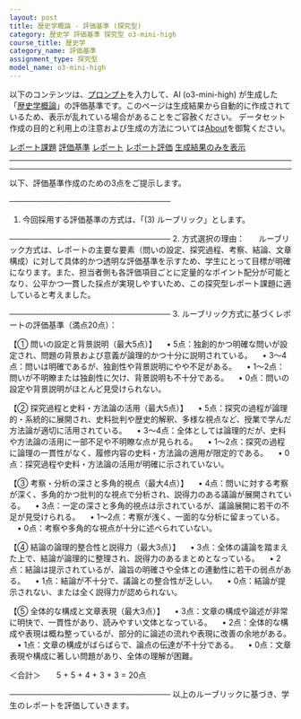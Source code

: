 ```yaml
---
layout: post
title: 歴史学概論 - 評価基準 (探究型)
category: 歴史学 評価基準 探究型 o3-mini-high
course_title: 歴史学
category_name: 評価基準
assignment_type: 探究型
model_name: o3-mini-high
---
```


以下のコンテンツは、[プロンプト](https://github.com/takedatoshiyuki/synthetic_assignments/tree/main/generated/歴史学/o3-mini-high/prompt_評価基準-探究型.md)を入力して、AI (o3-mini-high) が生成した「[歴史学概論](/contents/歴史学/)」の評価基準です。このページは生成結果から自動的に作成されているため、表示が乱れている場合があることをご容赦ください。
データセット作成の目的と利用上の注意および生成の方法については[About](/About)を御覧ください。

[レポート課題](../レポート課題-探究型)
[評価基準](../評価基準-探究型)
[レポート](../レポート-探究型)
[レポート評価](../レポート評価-探究型)
[生成結果のみを表示](https://github.com/takedatoshiyuki/synthetic_assignments/tree/main/generated/歴史学/o3-mini-high/評価基準-探究型.md)
  

***
***
  
以下、評価基準作成のための3点をご提示します。

─────────────────────────────
1. 今回採用する評価基準の方式は、「(3) ルーブリック」とします。

─────────────────────────────
2. 方式選択の理由：
  ルーブリック方式は、レポートの主要な要素（問いの設定、探究過程、考察、結論、文章構成）に対して具体的かつ透明な評価基準を示すため、学生にとって目標が明確になります。また、担当者側も各評価項目ごとに定量的なポイント配分が可能となり、公平かつ一貫した採点が実現しやすいため、この探究型レポート課題に適していると考えました。

─────────────────────────────
3. ルーブリック方式に基づくレポートの評価基準（満点20点）：

【① 問いの設定と背景説明（最大5点）】
 • 5点：独創的かつ明確な問いが設定され、問題の背景および意義が論理的かつ十分に説明されている。
 • 3～4点：問いは明確であるが、独創性や背景説明にやや不足がある。
 • 1～2点：問いが不明瞭または独創性に欠け、背景説明も不十分である。
 • 0点：問いの設定や背景説明がほとんど見受けられない。

【② 探究過程と史料・方法論の活用（最大5点）】
 • 5点：探究の過程が論理的・系統的に展開され、史料批判や歴史的解釈、多様な視点など、授業で学んだ方法論が適切に活用されている。
 • 3～4点：全体としては論理的だが、史料や方法論の活用に一部不足や不明瞭な点が見られる。
 • 1～2点：探究の過程に論理の一貫性がなく、履修内容の史料・方法論の適用が限定的である。
 • 0点：探究過程や史料・方法論の活用が明確に示されていない。

【③ 考察・分析の深さと多角的視点（最大4点）】
 • 4点：問いに対する考察が深く、多角的かつ批判的な視点で分析され、説得力のある議論が展開されている。
 • 3点：一定の深さと多角的視点は示されているが、議論展開に若干の不足が見受けられる。
 • 1～2点：考察が浅く、一面的な分析に留まっている。
 • 0点：考察や多角的な視点が十分に述べられていない。

【④ 結論の論理的整合性と説得力（最大3点）】
 • 3点：全体の議論を踏まえた上で、結論が論理的に整理され、説得力のあるまとめとなっている。
 • 2点：結論は提示されているが、論旨の明確さや全体との連動性に若干の弱点がある。
 • 1点：結論が不十分で、議論との整合性が乏しい。
 • 0点：結論が提示されない、または全く説得力が認められない。

【⑤ 全体的な構成と文章表現（最大3点）】
 • 3点：文章の構成や論述が非常に明快で、一貫性があり、読みやすい文体となっている。
 • 2点：全体的な構成や表現は概ね整っているが、部分的に論述の流れや表現に改善の余地がある。
 • 1点：文章の構成がばらばらで、論点の伝達が不十分である。
 • 0点：文章表現や構成に著しい問題があり、全体の理解が困難。

＜合計＞  5 + 5 + 4 + 3 + 3 = 20点

─────────────────────────────
以上のルーブリックに基づき、学生のレポートを評価していきます。
